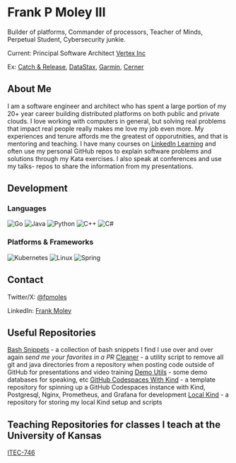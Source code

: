 # Frank P Moley III
Builder of platforms, Commander of processors, Teacher of Minds, Perpetual Student, Cybersecurity junkie.

Current: Principal Software Architect [Vertex Inc](https://github.com/vertexinc)

Ex: [Catch & Release](https://github.com/catchrelease), [DataStax](https://github.com/datastax), [Garmin](https://github.com/garmin), [Cerner](https://github.com/cerner)

## About Me
I am a software engineer and architect who has spent a large portion of my 20+ year career building distributed platforms on both public and private clouds. I love working with computers in general, but solving real problems that impact real people really makes me love my job even more. My experiences and tenure affords me the greatest of opporutnities, and that is mentoring and teaching. I have many courses on [LinkedIn Learning](https://www.linkedin.com/learning/instructors/frank-p-moley-iii) and often use my personal GitHub repos to explain software problems and solutions through my Kata exercises. I also speak at conferences and use my talks- repos to share the information from my presentations.

## Development
### Languages
![Go](https://img.shields.io/badge/go-%2300ADD8.svg?style=for-the-badge&logo=go&logoColor=white)
![Java](https://img.shields.io/badge/java-%23ED8B00.svg?style=for-the-badge&logo=java&logoColor=white)
![Python](https://img.shields.io/badge/python-3670A0?style=for-the-badge&logo=python&logoColor=ffdd54)
![C++](https://img.shields.io/badge/c++-%2300599C.svg?style=for-the-badge&logo=c%2B%2B&logoColor=white)
![C#](https://img.shields.io/badge/c%23-%23239120.svg?style=for-the-badge&logo=c-sharp&logoColor=white)

### Platforms & Frameworks
![Kubernetes](https://img.shields.io/badge/kubernetes-%23326ce5.svg?style=for-the-badge&logo=kubernetes&logoColor=white)
![Linux](https://img.shields.io/badge/Linux-FCC624?style=for-the-badge&logo=linux&logoColor=black)
![Spring](https://img.shields.io/badge/spring-%236DB33F.svg?style=for-the-badge&logo=spring&logoColor=white)

## Contact

Twitter/X: [@fpmoles](https://twitter.com/fpmoles)

LinkedIn: [Frank Moley](https://linkedin.com/in/frankmoley)

## Useful Repositories
[Bash Snippets](https://github.com/fpmoles/bash_snippets) - a collection of bash snippets I find I use over and over again _send me your favorites in a PR_
[Cleaner](https://github.com/fpmoles/cleaner) - a utility script to remove all git and java directories from a repository when posting code outside of GitHub for presentations and video training
[Demo Utils](https://github.com/fpmoles/demo-utilities) - some demo databases for speaking, etc
[GitHub Codespaces With Kind](https://github.com/fpmoles/codespaces-kind) - a template repository for spinning up a GitHub Codespaces instance with Kind, Postgresql, Nginx, Prometheus, and Grafana for development
[Local Kind](https://github.com/fpmoles/local-kind-setup) - a repository for storing my local Kind setup and scripts

## Teaching Repositories for classes I teach at the University of Kansas
[ITEC-746](https://github.com/fpmoles/itec-746)


